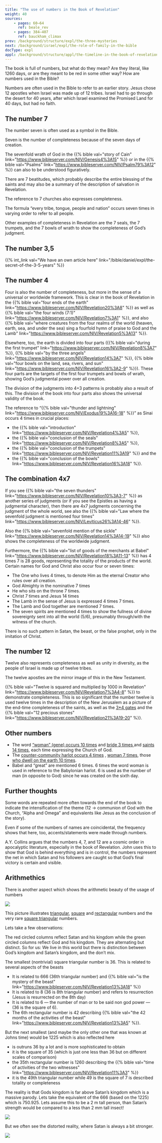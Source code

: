 ```yaml
---
title: "The use of numbers in the Book of Revelation"
weight: 40
sources:
    - pages: 60–64
      ref: beale_rev
    - pages: 384–407
      ref: bauckham_climax
prev: /background/structure/expl/the-three-mysteries
next: /background/israel/expl/the-role-of-family-in-the-bible
docType: expl
appl: /background/structure/appl/the-timeline-in-the-book-of-revelation
---
```


The book is full of numbers, but what do they mean? Are they literal, like 1260 days, or are they meant to be red in some other way? How are numbers used in the Bible?

Numbers are often used in the Bible to refer to an earlier story. Jesus chose 12 apostles when Israel was made up of 12 tribes. Israel had to go through the desert for 40 years, after which Israel examined the Promised Land for 40 days, but had no faith.

## The number 7

<a name="a9a8"></a>
The number seven is often used as a symbol in the Bible.

Seven is the number of completeness because of the seven days of creation.

The sevenfold wrath of God in the {{% bible val="story of Cain" link="https://www.bibleserver.com/NIV/Genesis4%3A15" %}} or in the {{% bible val="Psalms" link="https://www.bibleserver.com/NIV/Psalm79%3A12" %}} can also to be understood figuratively.

There are 7 beatitudes, which probably describe the entire blessing of the saints and may also be a summary of the description of salvation in Revelation.

The reference to 7 churches also expresses completeness.

The formula “every tribe, tongue, people and nation” occurs seven times in varying order to refer to all people.

Other examples of completeness in Revelation are the 7 seals, the 7 trumpets, and the 7 bowls of wrath to show the completeness of God’s judgment.

## The number 3,5

<a name="a9fe"></a>
{{% int_link val="We have an own article here" link="/bible/daniel/expl/the-secret-of-the-3-5-years" %}}

## The number 4

<a name="3175"></a>
Four is also the number of completeness, but more in the sense of a universal or worldwide framework. This is clear in the book of Revelation in the {{% bible val="four ends of the earth" link="https://www.bibleserver.com/NIV/Revelation20%3A8" %}} as well as {{% bible val="the four winds (7:1)" link="https://www.bibleserver.com/NIV/Revelation7%3A1" %}}, and also {{% bible val="where creatures from the four realms of the world (heaven, earth, sea, and under the sea) sing a fourfold hymn of praise to God and the Lamb" link="https://www.bibleserver.com/NIV/Revelation5%3A13" %}}.

Elsewhere, too, the earth is divided into four parts ({{% bible val="during the first trumpet" link="https://www.bibleserver.com/NIV/Revelation8%3A7" %}}, {{% bible val="by the three angels" link="https://www.bibleserver.com/NIV/Revelation14%3A7" %}}, {{% bible val="four bowls on the land, sea, rivers, and sun" link="https://www.bibleserver.com/NIV/Revelation16%3A2-9" %}}). These four parts are the targets of the first four trumpets and bowls of wrath, showing God’s judgmental power over all creation.

The division of the judgments into 4+3 patterns is probably also a result of this. The division of the book into four parts also shows the universal validity of the book.

The reference to “{{% bible val="thunder and lightning" link="https://www.bibleserver.com/NIV/Exodus19%3A16-18" %}}” as Sinai occurs 4 times in crucial places:

- the {{% bible val="introduction" link="https://www.bibleserver.com/NIV/Revelation4%3A5" %}},
- the {{% bible val="conclusion of the seals" link="https://www.bibleserver.com/NIV/Revelation8%3A5" %}},
- the {{% bible val="conclusion of the trumpets" link="https://www.bibleserver.com/NIV/Revelation11%3A19" %}} and the
- the {{% bible val="conclusion of the bowls" link="https://www.bibleserver.com/NIV/Revelation16%3A18" %}}.

## The combination 4x7

<a name="3f68"></a>
If you see {{% bible val="the seven thunders" link="https://www.bibleserver.com/NIV/Revelation10%3A3-7" %}} as another series of judgments (or if you see the Epistles as having a judgmental character), then there are 4x7 judgments concerning the judgment of the whole world, see also the {{% bible val="Law where the sevenfold judgment is mentioned four times" link="https://www.bibleserver.com/NIV/Leviticus26%3A14-46" %}}.

Also the {{% bible val="sevenfold mention of the sickle" link="https://www.bibleserver.com/NIV/Revelation14%3A14-19" %}} also shows the completeness of the worldwide judgment.

Furthermore, the {{% bible val="list of goods of the merchants at Babel" link="https://www.bibleserver.com/NIV/Revelation18%3A11-13" %}} has 4 times 7 is 28 goods, representing the totality of the products of the world. Certain names for God and Christ also occur four or seven times:

- The One who lives 4 times, to denote Him as the eternal Creator who rules over all creation.
- God Almighty in the nominative 7 times
- He who sits on the throne 7 times.
- Christ 7 times and Jesus 14 times
- The Lamb in the sense of Jesus is expressed 4 times 7 times.
- The Lamb and God together are mentioned 7 times.
- The seven spirits are mentioned 4 times to show the fullness of divine sovereignty sent into all the world (5/6), presumably through/with the witness of the church.

There is no such pattern in Satan, the beast, or the false prophet, only in the imitation of Christ.

## The number 12

<a name="1d16"></a>
Twelve also represents completeness as well as unity in diversity, as the people of Israel is made up of twelve tribes.

The twelve apostles are the mirror image of this in the New Testament.

{{% bible val="Twelve is squared and multiplied by 1000 in Revelation" link="https://www.bibleserver.com/NIV/Revelation7%3A4-8" %}} to demonstrate completeness. This is so significant that the number twelve is used twelve times in the description of the New Jerusalem as a picture of the end-time completeness of the saints, as well as the [3*4 gates](https://www.bibleserver.com/NIV/Revelation21%3A13) and the {{% bible val="12 precious stones" link="https://www.bibleserver.com/NIV/Revelation21%3A19-20" %}}.

## Other numbers

<a name="93ae"></a>
- The word [“woman” (gene) occurs 10 times](https://biblehub.com/greek/strongs_1135.htm) and [bride 3 times ](https://biblehub.com/greek/3565.htm)and [saints 14 times](https://biblehub.com/greek/40.htm), each time expressing the Church of God.
- The [counter-community harlot occurs 4 times](https://biblehub.com/greek/4204.htm) , [woman 7 times](https://biblehub.com/greek/1135.htm), those [who dwell on the earth 10 times](https://biblehub.com/greek/3625.htm).
- Babel and “great” are mentioned 6 times. 6 times the word woman is used in reference to the Babylonian harlot. 6 is used as the number of man (in opposite to God) since he was created on the sixth day.

## Further thoughts

<a name="c5d5"></a>
Some words are repeated more often towards the end of the book to indicate the intensification of the theme (12 -&gt; communion of God with the Church, “Alpha and Omega” and equivalents like Jesus as the conclusion of the story).

Even if some of the numbers of names are coincidental, the frequency shows that here, too, accents/statements were made through numbers.

A.Y. Collins argues that the numbers 4, 7, and 12 are a cosmic order in apocalyptic literature, especially in the book of Revelation. John uses this to show that God is behind everything and is in control, the numbers represent the net in which Satan and his followers are caught so that God’s final victory is certain and visible.

## Arithmethics

<a name="6395"></a>
There is another aspect which shows the arithmetic beauty of the usage of numbers

![](/images/Numbers_en.jpg)

This picture illustrates [triangular](https://en.wikipedia.org/wiki/Triangular_number), [square](https://elementarymath.edc.org/resources/square-number/) and [rectangular](https://www.geeksforgeeks.org/rectangular-numbers/) numbers and the very rare [square triangular](https://en.wikipedia.org/wiki/Square_triangular_number) numbers.

Lets take a few observations:

The red circled columns reflect Satan and his kingdom while the green circled columns reflect God and his kingdom. They are alternating but distinct. So for us: We live in this world but there is distinction between God’s kingdom and Satan’s kingdom, and the don’t mix.

The smallest (nontrivial) square triangular number is 36. This is related to several aspects of the beasts

- It is related to 666 (36th triangular number) and {{% bible val="is the mystery of the beast" link="https://www.bibleserver.com/NIV/Revelation13%3A18" %}}
- It is related to 8 (36 is 8th triangular number) and refers to resurrection (Jesus is resurrected on the 8th day)
- It is related to 6 — the number of man or to be said non god power — (36 is the square of 6).
- The 6th rectangular number is 42 describing {{% bible val="the 42 months of the activities of the beast" link="https://www.bibleserver.com/NIV/Revelation13%3A5" %}}.

But the next smallest (and maybe the only other one that was known at Johns time) would be 1225 which is also reflected here

- is outruns 36 by a lot and is more sophisticated to obtain
- it is the square of 35 (which is just one less than 36 but on different scales of comparison)
- the 35th rectangular number is 1260 describing the {{% bible val="time of activities of the two witnesses" link="https://www.bibleserver.com/NIV/Revelation11%3A3" %}}
- it is the 49th triangular number while 49 is the square of 7 is described totality or completeness

The reality is that Gods kingdom is far above Satan’s kingdom which is a massive parody. Lets take the equivalent of the 666 (based on the 1225) which is 750.925. Lets assume this to be a 2 m tall person, than Satan’s strength would be compared to a less than 2 mm tall insect!

![](/images/Numbers2_en1.jpg)

But we often see the distorted reality, where Satan is always a bit stronger.

![](/images/Numbers2_en2.jpg)
